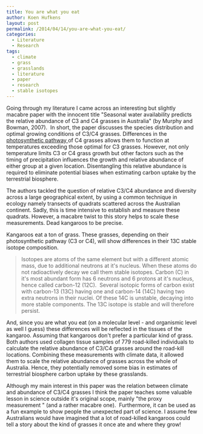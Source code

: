 ```yaml
---
title: You are what you eat
author: Koen Hufkens
layout: post
permalink: /2014/04/14/you-are-what-you-eat/
categories:
  - Literature
  - Research
tags:
  - climate
  - grass
  - grasslands
  - literature
  - paper
  - research
  - stable isotopes
---
```

Going through my literature I came across an interesting but slightly macabre paper with the innocent title "Seasonal water availability predicts the relative abundance of C3 and C4 grasses in Australia" (by Murphy and Bowman, 2007).  In short, the paper discusses the species distribution and optimal growing conditions of C3/C4 grasses. Differences in the <a href="http://en.wikipedia.org/wiki/C4_carbon_fixation">photosynthetic pathway </a>of C4 grasses allows them to function at temperatures exceeding those optimal for C3 grasses. However, not only temperature limits C3 or C4 grass growth but other factors such as the timing of precipitation influences the growth and relative abundance of either group at a given location. Disentangling this relative abundance is required to eliminate potential biases when estimating carbon uptake by the terrestrial biosphere.

The authors tackled the question of relative C3/C4 abundance and diversity across a large geographical extent, by using a common technique in ecology namely transects of quadrats scattered across the Australian continent. Sadly, this is time intensive to establish and measure these quadrats. However, a macabre twist to this story helps to scale these measurements. Dead kangaroos to be precise.

Kangaroos eat a ton of grass. These grasses, depending on their photosynthetic pathway (C3 or C4), will show differences in their 13C stable isotope composition.
<blockquote>Isotopes are atoms of the same element but with a different atomic mass, due to additional neutrons at it's nucleus. When these atoms do not radioactively decay we call them stable isotopes. Carbon (C) in it's most abundant form has 6 neutrons and 6 protons at it's nucleus, hence called carbon-12 (12C).  Several isotopic forms of carbon exist with carbon-13 (13C) having one and carbon-14 (14C) having two extra neutrons in their nuclei. Of these 14C is unstable, decaying into more stable components. The 13C isotope is stable and will therefore persist.</blockquote>
And, since you are what you eat (on a molecular level - and organismic level as well I guess) these differences will be reflected in the tissues of the kangaroo. Assuming that kangaroos don't prefer a particular kind of grass. Both authors used collagen tissue samples of 779 road-killed individuals to calculate the relative abundance of C3/C4 grasses around the road-kill locations. Combining these measurements with climate data, it allowed them to scale the relative abundance of grasses across the whole of Australia. Hence, they potentially removed some bias in estimates of terrestrial biosphere carbon uptake by these grasslands.

Although my main interest in this paper was the relation between climate and abundance of C3/C4 grasses I think the paper teaches some valuable lesson in science outside it's original scope, mainly "the proxy measurement " (and a rather macabre one).  Furthermore, it can be used as a fun example to show people the unexpected part of science. I assume few Australians would have imagined that a lot of road-killed kangaroos could tell a story about the kind of grasses it once ate and where they grow!